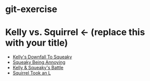 # git-exercise

# Kelly vs. Squirrel   ← (replace this with your title)

- [Kelly's Downfall To Squeaky](chapter1.md)
- [Squeaky Being Annoying](chapter2.md)
- [Kelly & Squeaky's Battle](chapter3.md)
- [Squirrel Took an L](chapter4.md)
